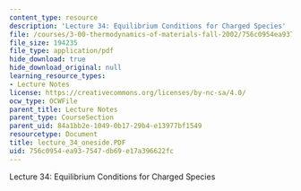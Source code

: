 ```yaml
---
content_type: resource
description: 'Lecture 34: Equilibrium Conditions for Charged Species'
file: /courses/3-00-thermodynamics-of-materials-fall-2002/756c0954ea937547db69e17a396622fc_lecture_34_oneside.PDF
file_size: 194235
file_type: application/pdf
hide_download: true
hide_download_original: null
learning_resource_types:
- Lecture Notes
license: https://creativecommons.org/licenses/by-nc-sa/4.0/
ocw_type: OCWFile
parent_title: Lecture Notes
parent_type: CourseSection
parent_uid: 84a1bb2e-1049-0b17-29b4-e13977bf1549
resourcetype: Document
title: lecture_34_oneside.PDF
uid: 756c0954-ea93-7547-db69-e17a396622fc
---
```

Lecture 34: Equilibrium Conditions for Charged Species